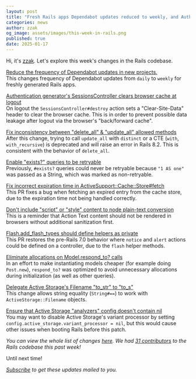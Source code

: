 ```yaml
---
layout: post
title: "Fresh Rails apps Dependabot updates reduced to weekly, and Auth generator gets a safer logout"
categories: news
author: zzak
og_image: assets/images/this-week-in-rails.png
published: true
date: 2025-01-17
---
```



Hi, it's [zzak](https://github.com/zzak). Let's explore this week's changes in the Rails codebase.

[Reduce the frequency of Dependabot updates in new projects.](https://github.com/rails/rails/pull/54265)  
This changes frequency of Dependabot updates from `daily` to `weekly` for freshly generated Rails apps.

[Authentication generator's SessionsController clears browser cache at logout](https://github.com/rails/rails/pull/54230)  
On logout the `SessionsController#destroy` action sets a "Clear-Site-Data" header to clear the browser cache. This is in order to prevent possible data leakage after logout via the browser's "back/forward cache".

[Fix inconsistency between "delete_all" & "update_all" allowed methods](https://github.com/rails/rails/pull/54231)  
After this change, trying to call `update_all` with `distinct` or a CTE (`with`, `with_recursive`) is deprecated and will raise an error in Rails 8.2. This is consistent with the behavior of `delete_all`.

[Enable "exists?" queries to be retryable](https://github.com/rails/rails/pull/54243)  
Previously, `#exists?` queries could never be retryable because `"1 AS one"` was passed as a String, which was marked as non-retryable.

[Fix incorrect expiration time in ActiveSupport::Cache::Store#fetch](https://github.com/rails/rails/pull/54236)  
This PR fixes a bug when fetching an expired entry from the cache store, due to the expiration time not being handled correctly.

[Don't include "script" or "style" content to node plain-text conversion](https://github.com/rails/rails/pull/54226)  
This is a reminder that Action Text content should not be rendered in browsers without additional sanitization first.

[Flash.add_flash_types should define helpers as private](https://github.com/rails/rails/pull/54201)  
This PR restores the pre-Rails 7.0 behavior where `notice` and `alert` actions could be defined on a controller, due to the `flash` helper methods.

[Eliminate allocations on Model.respond_to? calls](https://github.com/rails/rails/pull/54186)  
In an effort to make instantiating models cheaper (for example doing `Post.new`), `respond_to?` was optimized to avoid unnecessary allocations during initialization (as well as other queries).

[Delegate Active Storage's Filename "to_str" to "to_s"](https://github.com/rails/rails/pull/54185)  
This change allows string equality (`String#==`) to work with `ActiveStorage::Filename` objects.

[Ensure that Active Storage "analyzers" config doesn't contain nil](https://github.com/rails/rails/pull/54171)  
You may want to disable Active Storage's variant processor by setting `config.active_storage.variant_processor = nil`, but this would cause other issues when booting Rails before this patch.


_You can view the whole list of changes [here](https://github.com/rails/rails/compare/@%7B2025-01-10%7D...main@%7B2025-01-17%7D)._
_We had [31 contributors](https://contributors.rubyonrails.org/contributors/in-time-window/20250110-20250117) to the Rails codebase this past week!_

Until next time!

_[Subscribe](https://world.hey.com/this.week.in.rails) to get these updates mailed to you._
